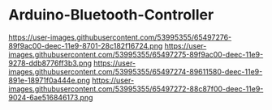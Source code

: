 # Arduino-Bluetooth-Controller
https://user-images.githubusercontent.com/53995355/65497276-89f9ac00-deec-11e9-8701-28c182f16724.png
https://user-images.githubusercontent.com/53995355/65497275-89f9ac00-deec-11e9-9278-ddb8776ff3b3.png
https://user-images.githubusercontent.com/53995355/65497274-89611580-deec-11e9-891e-18971f0a444e.png
https://user-images.githubusercontent.com/53995355/65497272-88c87f00-deec-11e9-9024-6ae516846173.png
